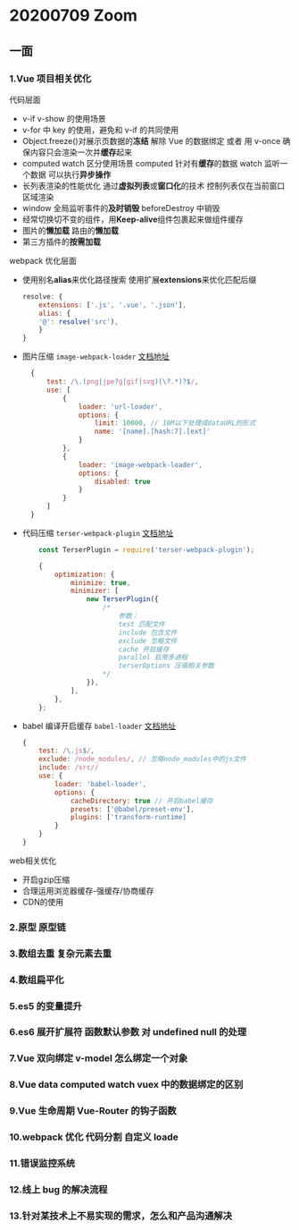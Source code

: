 # 20200709 Zoom

## 一面

### 1.Vue 项目相关优化

代码层面

- v-if v-show 的使用场景
- v-for 中 key 的使用，避免和 v-if 的共同使用
- Object.freeze()对展示页数据的**冻结** 解除 Vue 的数据绑定 或者 用 v-once 确保内容只会渲染一次并**缓存**起来
- computed watch 区分使用场景 computed 针对有**缓存**的数据 watch 监听一个数据 可以执行**异步操作**
- 长列表渲染的性能优化 通过**虚拟列表**或**窗口化**的技术 控制列表仅在当前窗口区域渲染
- window 全局监听事件的**及时销毁** beforeDestroy 中销毁
- 经常切换切不变的组件，用**Keep-alive**组件包裹起来做组件缓存
- 图片的**懒加载** 路由的**懒加载**
- 第三方插件的**按需加载**

webpack 优化层面

- 使用别名**alias**来优化路径搜索 使用扩展**extensions**来优化匹配后缀

  ```javascript
  resolve: {
      extensions: ['.js', '.vue', '.json'],
      alias: {
      '@': resolve('src'),
      }
  }
  ```

- 图片压缩 `image-webpack-loader` [文档地址](https://github.com/tcoopman/image-webpack-loader)

  ```javascript
    {
        test: /\.(png|jpe?g|gif|svg)(\?.*)?$/,
        use: [
            {
                loader: 'url-loader',
                options: {
                    limit: 10000, // 10M以下处理成dataURL的形式
                    name: '[name].[hash:7].[ext]'
                }
            },
            {
                loader: 'image-webpack-loader',
                options: {
                    disabled: true
                }
            }
        ]
    }
  ```

- 代码压缩 `terser-webpack-plugin` [文档地址](https://webpack.js.org/plugins/terser-webpack-plugin/)

    ```javascript
        const TerserPlugin = require('terser-webpack-plugin');

        {
            optimization: {
                minimize: true,
                minimizer: [
                    new TerserPlugin({
                        /*
                            参数：
                            test 匹配文件
                            include 包含文件
                            exclude 忽略文件
                            cache 开启缓存
                            parallel 启用多进程
                            terserOptions 压缩相关参数
                        */
                    }),
                ],
            },
        };
    ```

- babel 编译开启缓存 `babel-loader` [文档地址](https://github.com/babel/babel-loader)

  ```javascript
  {
      test: /\.js$/,
      exclude: /node_modules/, // 忽略node_modules中的js文件
      include: /src//
      use: {
          loader: 'babel-loader',
          options: {
              cacheDirectory: true // 开启babel缓存
              presets: ['@babel/preset-env'],
              plugins: ['transform-runtime]
          }
      }
  }
  ```

web相关优化

- 开启gzip压缩
- 合理运用浏览器缓存-强缓存/协商缓存
- CDN的使用

### 2.原型 原型链

### 3.数组去重 复杂元素去重

### 4.数组扁平化

### 5.es5 的变量提升

### 6.es6 展开扩展符 函数默认参数 对 undefined null 的处理

### 7.Vue 双向绑定 v-model 怎么绑定一个对象

### 8.Vue data computed watch vuex 中的数据绑定的区别

### 9.Vue 生命周期 Vue-Router 的钩子函数

### 10.webpack 优化 代码分割 自定义 loade

### 11.错误监控系统

### 12.线上 bug 的解决流程

### 13.针对某技术上不易实现的需求，怎么和产品沟通解决
